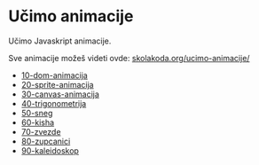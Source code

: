 # Učimo animacije

Učimo Javaskript animacije.

Sve animacije možeš videti ovde: [skolakoda.org/ucimo-animacije/](http://skolakoda.org/ucimo-animacije/)

- [10-dom-animacija](10-dom-animacija)
- [20-sprite-animacija](20-sprite-animacija)
- [30-canvas-animacija](30-canvas-animacija)
- [40-trigonometrija](40-trigonometrija)
- [50-sneg](50-sneg)
- [60-kisha](60-kisha)
- [70-zvezde](70-zvezde)
- [80-zupcanici](80-zupcanici)
- [90-kaleidoskop](90-kaleidoskop)
